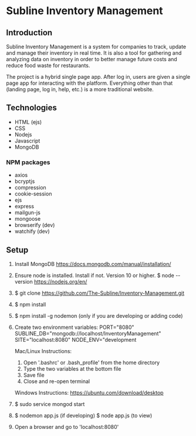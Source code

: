 # Subline Inventory Management

## Introduction
Subline Inventory Management is a system for companies to track, update and manage their
inventory in real time.  It is also a tool for gathering and analyzing data on inventory
in order to better manage future costs and reduce food waste for restaurants.

The project is a hybrid single page app.  After log in, users are given a single page app for interacting with the platform.  Everything other than that (landing page, log in, help, etc.) is a more traditional website.  

## Technologies
* HTML (ejs)
* CSS
* Nodejs
* Javascript
* MongoDB

### NPM packages
* axios
* bcryptjs
* compression
* cookie-session
* ejs
* express
* mailgun-js
* mongoose
* browserify (dev)
* watchify (dev)

## Setup

1. Install MongoDB
    https://docs.mongodb.com/manual/installation/

2. Ensure node is installed.  Install if not.  Version 10 or higher.
    $ node --version
    https://nodejs.org/en/

3. $ git clone https://github.com/The-Subline/Inventory-Management.git

4. $ npm install

5. $ npm install -g nodemon (only if you are developing or adding code)

6. Create two environment variables:
    PORT="8080"
    SUBLINE_DB="mongodb://localhost/InventoryManagement"
    SITE="localhost:8080"
    NODE_ENV="development
    
    Mac/Linux Instructions:
    1.  Open '.bashrc' or .bash_profile' from the home directory
    2.  Type the two variables at the bottom file
    3.  Save file
    4.  Close and re-open terminal
    
    Windows Instructions:
    https://ubuntu.com/download/desktop

6. $ sudo service mongod start

7. $ nodemon app.js (if developing)
   $ node app.js (to view)

8. Open a browser and go to 'localhost:8080'